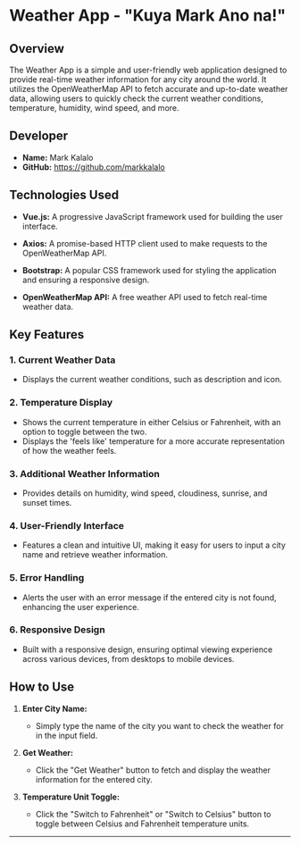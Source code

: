 # Weather App - "Kuya Mark Ano na!"

## Overview

The Weather App is a simple and user-friendly web application designed to provide real-time weather information for any city around the world. It utilizes the OpenWeatherMap API to fetch accurate and up-to-date weather data, allowing users to quickly check the current weather conditions, temperature, humidity, wind speed, and more.

## Developer

- **Name:** Mark Kalalo
- **GitHub:** https://github.com/markkalalo

## Technologies Used

- **Vue.js:** A progressive JavaScript framework used for building the user interface.
  
- **Axios:** A promise-based HTTP client used to make requests to the OpenWeatherMap API.

- **Bootstrap:** A popular CSS framework used for styling the application and ensuring a responsive design.

- **OpenWeatherMap API:** A free weather API used to fetch real-time weather data.

## Key Features

### 1. Current Weather Data
- Displays the current weather conditions, such as description and icon.

### 2. Temperature Display
- Shows the current temperature in either Celsius or Fahrenheit, with an option to toggle between the two.
- Displays the 'feels like' temperature for a more accurate representation of how the weather feels.

### 3. Additional Weather Information
- Provides details on humidity, wind speed, cloudiness, sunrise, and sunset times.

### 4. User-Friendly Interface
- Features a clean and intuitive UI, making it easy for users to input a city name and retrieve weather information.

### 5. Error Handling
- Alerts the user with an error message if the entered city is not found, enhancing the user experience.

### 6. Responsive Design
- Built with a responsive design, ensuring optimal viewing experience across various devices, from desktops to mobile devices.

## How to Use

1. **Enter City Name:**  
   - Simply type the name of the city you want to check the weather for in the input field.

2. **Get Weather:**  
   - Click the "Get Weather" button to fetch and display the weather information for the entered city.

3. **Temperature Unit Toggle:**  
   - Click the "Switch to Fahrenheit" or "Switch to Celsius" button to toggle between Celsius and Fahrenheit temperature units.


---